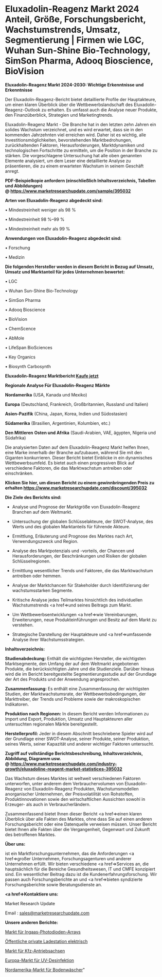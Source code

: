 # Eluxadolin-Reagenz Markt 2024 Anteil, Größe, Forschungsbericht, Wachstumstrends, Umsatz, Segmentierung | Firmen wie LGC, Wuhan Sun-Shine Bio-Technology, SimSon Pharma, Adooq Bioscience, BioVision

<strong>Eluxadolin-Reagenz Markt 2024-2030: Wichtige Erkenntnisse und Erkenntnisse</strong>

Der Eluxadolin-Reagenz-Bericht bietet detaillierte Profile der Hauptakteure, um einen klaren Überblick über die Wettbewerbslandschaft des Eluxadolin-Reagenz-Outlook zu erhalten. Es umfasst auch die Analyse neuer Produkte, den Finanzüberblick, Strategien und Marketingtrends.

Eluxadolin-Reagenz Markt - Die Branche hat in den letzten zehn Jahren ein solides Wachstum verzeichnet, und es wird erwartet, dass sie in den kommenden Jahrzehnten viel erreichen wird. Daher ist es wichtig, alle Investitionsmöglichkeiten, bevorstehenden Marktbedrohungen, zurückhaltenden Faktoren, Herausforderungen, Marktdynamiken und technologischen Fortschritte zu ermitteln, um die Position in der Branche zu stärken. Die vorgeschlagene Untersuchung hat alle oben genannten Elemente analysiert, um dem Leser eine detaillierte Analyse zu präsentieren, die zu einem erwarteten Wachstum in seinem Geschäft anregt.

<strong><b>PDF-Beispielkopie anfordern (einschließlich Inhaltsverzeichnis, Tabellen und Abbildungen) @ </b></strong><strong><a href=https://www.marketresearchupdate.com/sample/395032><strong>https://www.marketresearchupdate.com/sample/395032</u></a></strong></strong>

<strong>Arten von Eluxadolin-Reagenz abgedeckt sind:</strong>

• Mindestreinheit weniger als 98 %

• Mindestreinheit 98 %–99 %

• Mindestreinheit mehr als 99 %

<strong>Anwendungen von Eluxadolin-Reagenz abgedeckt sind:</strong>

• Forschung

• Medizin

<strong>Die folgenden Hersteller werden in diesem Bericht in Bezug auf Umsatz, Umsatz und Marktanteil für jedes Unternehmen bewertet:</strong>

• LGC

• Wuhan Sun-Shine Bio-Technology

• SimSon Pharma

• Adooq Bioscience

• BioVision

• ChemScence

• AbMole

• LifeSpan BioSciences

• Key Organics

• Biosynth Carbosynth

<strong>Eluxadolin-Reagenz Marktbericht <a href=https://www.marketresearchupdate.com/buynow/395032>Kaufe jetzt</a></strong>

<strong>Regionale Analyse Für Eluxadolin-Reagenz Märkte</strong>

<strong>Nordamerika</strong> (USA, Kanada und Mexiko)

<strong>Europa</strong> (Deutschland, Frankreich, Großbritannien, Russland und Italien)

<strong>Asien-Pazifik</strong> (China, Japan, Korea, Indien und Südostasien)

<strong>Südamerika</strong> (Brasilien, Argentinien, Kolumbien, etc.)

<strong>Den Mittleren</strong> <strong>Osten und Afrika</strong> (Saudi-Arabien, VAE, ägypten, Nigeria und Südafrika)

Die analysierten Daten auf dem Eluxadolin-Reagenz Markt helfen Ihnen, eine Marke innerhalb der Branche aufzubauen, während Sie mit den Giganten konkurrieren. Dieser Bericht bietet Einblicke in ein dynamisches Wettbewerbsumfeld. Es bietet auch einen progressiven Blick auf verschiedene Faktoren, die das Marktwachstum antreiben oder einschränken.

<strong>Klicken Sie hier, um diesen Bericht zu einem gewinnbringenden Preis zu erhalten
</strong><strong><a href=https://www.marketresearchupdate.com/discount/395032>https://www.marketresearchupdate.com/discount/395032</b></u></strong></a>

<strong>Die Ziele des Berichts sind:</strong>

- Analyse und Prognose der Marktgröße von Eluxadolin-Reagenz Branchen auf dem Weltmarkt.

- Untersuchung der globalen Schlüsselakteure, der SWOT-Analyse, des Werts und des globalen Marktanteils für führende Akteure.

- Ermittlung, Erläuterung und Prognose des Marktes nach Art, Verwendungszweck und Region.

- Analyse des Marktpotenzials und -vorteils, der Chancen und Herausforderungen, der Beschränkungen und Risiken der globalen Schlüsselregionen.

- Ermittlung wesentlicher Trends und Faktoren, die das Marktwachstum antreiben oder hemmen.

- Analyse der Marktchancen für Stakeholder durch Identifizierung der wachstumsstarken Segmente.

- Kritische Analyse jedes Teilmarktes hinsichtlich des individuellen Wachstumstrends <a href=>und</a> seines Beitrags zum Markt.

- Um Wettbewerbsentwicklungen <a href=>wie</a> Vereinbarungen, Erweiterungen, neue Produkteinführungen und Besitz auf dem Markt zu verstehen.

- Strategische Darstellung der Hauptakteure und <a href=>umfas</a>sende Analyse ihrer Wachstumsstrategien.

<strong>Inhaltsverzeichnis:</strong>

<strong>Studienabdeckung:</strong> Enthält die wichtigsten Hersteller, die wichtigsten Marktsegmente, den Umfang der auf dem Weltmarkt angebotenen Produkte, die berücksichtigten Jahre und die Studienziele. Darüber hinaus wird die im Bericht bereitgestellte Segmentierungsstudie auf der Grundlage der Art des Produkts und der Anwendung angesprochen.

<strong>Zusammenfassung:</strong> Es enthält eine Zusammenfassung der wichtigsten Studien, der Marktwachstumsrate, der Wettbewerbsbedingungen, der Markttreiber, der Trends und Probleme sowie der makroskopischen Indikatoren.

<strong>Produktion nach Regionen:</strong> In diesem Bericht werden Informationen zu Import und Export, Produktion, Umsatz und Hauptakteuren aller untersuchten regionalen Märkte bereitgestellt.

<strong>Herstellerprofil:</strong> Jeder in diesem Abschnitt beschriebene Spieler wird auf der Grundlage einer SWOT-Analyse, seiner Produkte, seiner Produktion, seines Werts, seiner Kapazität und anderer wichtiger Faktoren untersucht.

<strong><b>Zugriff auf vollständige Berichtsbeschreibung, Inhaltsverzeichnis, Abbildung, Diagramm usw. @ </b></strong><strong><a href=https://www.marketresearchupdate.com/industry-growth/eluxadoline-reagent-market-statistices-395032>https://www.marketresearchupdate.com/industry-growth/eluxadoline-reagent-market-statistices-395032</a></strong>

Das Wachstum dieses Marktes ist weltweit verschiedenen Faktoren unterworfen, unter anderem dem Verbrauchervolumen von Eluxadolin-Reagenz von Eluxadolin-Reagenz Produkten, Wachstumsmodellen anorganischer Unternehmen, der Preisvolatilität von Rohstoffen, Produktinnovationen sowie den wirtschaftlichen Aussichten sowohl in Erzeuger- als auch in Verbraucherländern.

Zusammenfassend bietet Ihnen dieser Bericht <a href=>einen</a> klaren Überblick über alle Fakten des Marktes, ohne dass Sie auf einen anderen Forschungsbericht oder eine Datenquelle verweisen müssen. Unser Bericht bietet Ihnen alle Fakten über die Vergangenheit, Gegenwart und Zukunft des betroffenen Marktes.

<strong>Über uns:</strong>

 ist ein Marktforschungsunternehmen, das die Anforderungen <a href=>großer</a> Unternehmen, Forschungsagenturen und anderer Unternehmen erfüllt. Wir bieten verschiedene <a href=>Services</a> an, die hauptsächlich für die Bereiche Gesundheitswesen, IT und CMFE konzipiert sind. Ein wesentlicher Beitrag dazu ist die Kundenerfahrungsforschung. Wir passen auch Forschungsberichte an und <a href=>bieten</a> syndizierte Forschungsberichte sowie Beratungsdienste an.

<strong><a href=>Kontaktiere uns:</a></strong>

Market Research Update

Email : sales@marketresearchupdate.com

<strong>Unsere anderen Berichte:</strong>

<a href=https://www.linkedin.com/pulse/ingaas-photodiodes-arrays-market-has-huge-growth>Markt für Ingaas-Photodioden-Arrays</a>

<a href=https://www.linkedin.com/pulse/public-private-charging-station-electric>Öffentliche private Ladestation elektrisch</a>

<a href=https://www.linkedin.com/pulse/automotive-drive-axle-market-research-report>Markt für Kfz-Antriebsachsen</a>

<a href=https://www.linkedin.com/pulse/europe-uv-disinfection-market-new-report-future-scope>Europa-Markt für UV-Desinfektion</a>

<a href=https://www.linkedin.com/pulse/north-america-floor-scrubbers-market-size-scope>Nordamerika-Markt für Bodenwäscher</a>"
